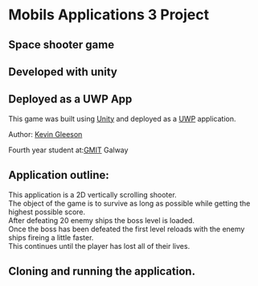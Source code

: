 # Mobils Applications 3 Project
## Space shooter game 
## Developed with unity 
## Deployed as a UWP App


This game was built using  [Unity](https://unity3d.com/) and deployed as a [UWP](https://docs.microsoft.com/en-us/windows/uwp/get-started/universal-application-platform-guide) application.

Author: [Kevin Gleeson](https://github.com/kevgleeson78)

Fourth year student at:[GMIT](http://gmit.ie) Galway

## Application outline:
This application is a 2D vertically scrolling shooter.<br/>
The object of the game is to survive as long as possible while getting the highest possible score.<br/>
After defeating 20 enemy ships the boss level is loaded.<br/>
Once the boss has been defeated the first level reloads with the enemy ships fireing a little faster. <br/>
This continues until the player has lost all of their lives.


## Cloning and running the application.
